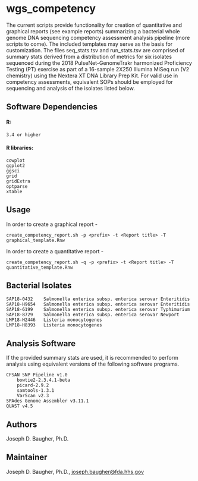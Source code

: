wgs_competency
================

The current scripts provide functionality for creation of quantitative and graphical reports (see example reports) summarizing a bacterial whole genome DNA sequencing competency assessment analysis pipeline (more scripts to come). The included templates may serve as the basis for customization. The files seq_stats.tsv and run_stats.tsv are comprised of summary stats derived from a distribution of metrics for six isolates sequenced during the 2018 PulseNet-GenomeTrakr harmonized Proficiency Testing (PT) exercise as part of a 16-sample 2X250 Illumina MiSeq run (V2 chemistry) using the Nextera XT DNA Library Prep Kit. For valid use in competency assessments, equivalent SOPs should be employed for sequencing and analysis of the isolates listed below. 

## Software Dependencies

#### R:
    3.4 or higher
    
#### R libraries:
    cowplot
    ggplot2
    ggsci
    grid
    gridExtra
    optparse
    xtable

## Usage

In order to create a graphical report - 

    create_competency_report.sh -p <prefix> -t <Report title> -T graphical_template.Rnw

In order to create a quantitative report - 

    create_competency_report.sh -q -p <prefix> -t <Report title> -T quantitative_template.Rnw

## Bacterial Isolates

    SAP18-0432    Salmonella enterica subsp. enterica serovar Enteritidis
    SAP18-H9654   Salmonella enterica subsp. enterica serovar Enteritidis
    SAP18-6199    Salmonella enterica subsp. enterica serovar Typhimurium
    SAP18-8729    Salmonella enterica subsp. enterica serovar Newport
    LMP18-H2446   Listeria monocytogenes
    LMP18-H8393   Listeria monocytogenes

## Analysis Software
  If the provided summary stats are used, it is recommended to perform analysis using equivalent versions of the following software programs. 

    CFSAN SNP Pipeline v1.0
        bowtie2-2.3.4.1-beta
        picard-2.9.2
        samtools-1.3.1
        VarScan v2.3
    SPAdes Genome Assembler v3.11.1
    QUAST v4.5

## Authors

Joseph D. Baugher, Ph.D.

## Maintainer

Joseph D. Baugher, Ph.D., joseph.baugher@fda.hhs.gov

